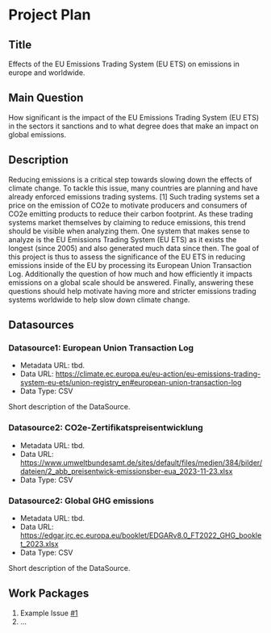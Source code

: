 # Project Plan

## Title
<!-- Give your project a short title. -->
Effects of the EU Emissions Trading System (EU ETS) on emissions in europe and worldwide.

## Main Question

<!-- Think about one main question you want to answer based on the data. -->
How significant is the impact of the EU Emissions Trading System (EU ETS) in the sectors it sanctions and to what degree does that make an impact on global emissions.

## Description

<!-- Describe your data science project in max. 200 words. Consider writing about why and how you attempt it. -->
Reducing emissions is a critical step towards slowing down the effects of climate change. To tackle this issue, many countries are planning and have already enforced emissions trading systems. [1] Such trading systems set a price on the emission of CO2e to motivate producers and consumers of CO2e emitting products to reduce their carbon footprint. As these trading systems market themselves by claiming to reduce emissions, this trend should be visible when analyzing them. One system that makes sense to analyze is the EU Emissions Trading System (EU ETS) as it exists the longest (since 2005) and also generated much data since then. The goal of this project is thus to assess the significance of the EU ETS in reducing emissions inside of the EU by processing its European Union Transaction Log. Additionally the question of how much and how efficiently it impacts emissions on a global scale should be answered. Finally, answering these questions should help motivate having more and stricter emissions trading systems worldwide to help slow down climate change.

## Datasources

<!-- Describe each datasources you plan to use in a section. Use the prefic "DatasourceX" where X is the id of the datasource. -->

### Datasource1: European Union Transaction Log
* Metadata URL: tbd.
* Data URL: https://climate.ec.europa.eu/eu-action/eu-emissions-trading-system-eu-ets/union-registry_en#european-union-transaction-log
* Data Type: CSV

Short description of the DataSource.

### Datasource2: CO2e-Zertifikatspreisentwicklung
* Metadata URL: tbd.
* Data URL: https://www.umweltbundesamt.de/sites/default/files/medien/384/bilder/dateien/2_abb_preisentwick-emissionsber-eua_2023-11-23.xlsx
* Data Type: CSV

### Datasource2: Global GHG emissions
* Metadata URL: tbd.
* Data URL: https://edgar.jrc.ec.europa.eu/booklet/EDGARv8.0_FT2022_GHG_booklet_2023.xlsx
* Data Type: CSV

Short description of the DataSource.

## Work Packages

<!-- List of work packages ordered sequentially, each pointing to an issue with more details. -->

1. Example Issue [#1][i1]
2. ...

[i1]: https://github.com/jvalue/made-template/issues/1